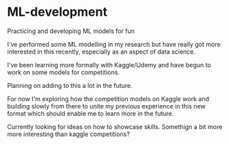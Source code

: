 # ML-development
Practicing and developing ML models for fun

I've performed some ML modelling in my research but have really got more interested in this recently, especially as an aspect of data science.

I've been learning more formally with Kaggle/Udemy and have begun to work on some models for competitions.

Planning on adding to this a lot in the future. 

For now I'm exploring how the competition models on Kaggle work and building slowly from there to unite my previous experience in this new format which should enable me to learn more in the future.

Currently looking for ideas on how to showcase skills. Somethign a bit more more interesting than kaggle competitions?
